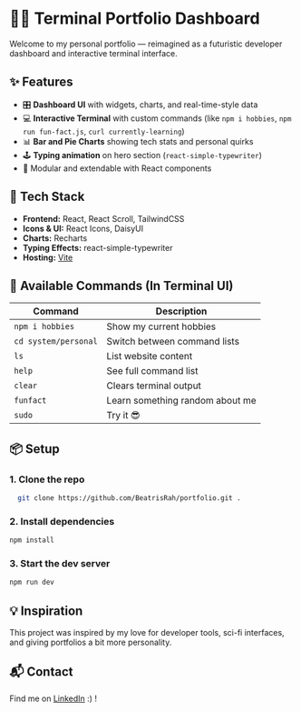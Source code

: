 # 🧑‍💻 Terminal Portfolio Dashboard

Welcome to my personal portfolio — reimagined as a futuristic developer dashboard and interactive terminal interface.


## ✨ Features

- 🎛️ **Dashboard UI** with widgets, charts, and real-time-style data
- 💻 **Interactive Terminal** with custom commands (like `npm i hobbies`, `npm run fun-fact.js`, `curl currently-learning`)
- 📊 **Bar and Pie Charts** showing tech stats and personal quirks
- 🕹️ **Typing animation** on hero section (`react-simple-typewriter`)
- 🧩 Modular and extendable with React components

## 🚀 Tech Stack

- **Frontend:** React, React Scroll, TailwindCSS
- **Icons & UI:** React Icons, DaisyUI
- **Charts:** Recharts
- **Typing Effects:** react-simple-typewriter
- **Hosting:** [Vite](https://portfolio-roan-five-62.vercel.app/)

## 🧪 Available Commands (In Terminal UI)

| Command     | Description                      |
|-------------|----------------------------------|
| `npm i hobbies`    | Show my current hobbies         |
| `cd system/personal`   | Switch between command lists     |
| `ls`     | List website content         |
| `help`      | See full command list            |
| `clear`     | Clears terminal output           |
| `funfact`   | Learn something random about me  |
| `sudo`      | Try it 😎                         |


## 📦 Setup

### 1. Clone the repo

```bash
  git clone https://github.com/BeatrisRah/portfolio.git . 
```


### 2. Install dependencies
```bash
npm install
```

### 3. Start the dev server
```bash
npm run dev
```

## 💡 Inspiration
This project was inspired by my love for developer tools, sci-fi interfaces, and giving portfolios a bit more personality.

## 📬 Contact
Find me on [LinkedIn](https://www.linkedin.com/in/beatris-rahimi/) :) !
